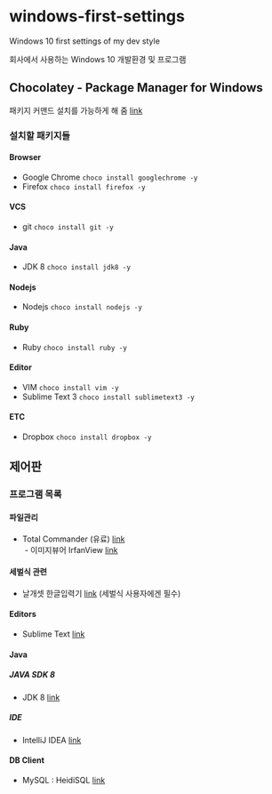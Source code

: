 # windows-first-settings
Windows 10 first settings of my dev style

회사에서 사용하는 Windows 10 개발환경 및 프로그램

## Chocolatey - Package Manager for Windows

패키지 커맨드 설치를 가능하게 해 줌 [link](https://chocolatey.org/)

### 설치할 패키지들 

#### Browser
  - Google Chrome ```choco install googlechrome -y```
  - Firefox ```choco install firefox -y```

#### VCS
  - git ```choco install git -y```

#### Java
  - JDK 8 ```choco install jdk8 -y```

#### Nodejs
  - Nodejs ```choco install nodejs -y```

#### Ruby
  - Ruby ```choco install ruby -y```

#### Editor
  - VIM ```choco install vim -y```
  - Sublime Text 3 ```choco install sublimetext3 -y```

#### ETC
  - Dropbox ```choco install dropbox -y```

## 제어판

### 프로그램 목록

#### 파일관리
- Total Commander (유료) [link](http://www.ghisler.com/)   
  - 이미지뷰어 IrfanView [link](http://www.irfanview.com/)

#### 세벌식 관련
- 날개셋 한글입력기 [link](http://moogi.new21.org/prg4.html) (세벌식 사용자에겐 필수)

#### Editors
- Sublime Text [link](http://www.sublimetext.com/)

#### Java

##### JAVA SDK 8
- JDK 8 [link](http://www.oracle.com/technetwork/java/javase/downloads/index.html)

##### IDE
- IntelliJ IDEA [link](https://www.jetbrains.com/idea/)

#### DB Client
- MySQL : HeidiSQL [link](http://www.heidisql.com/)

